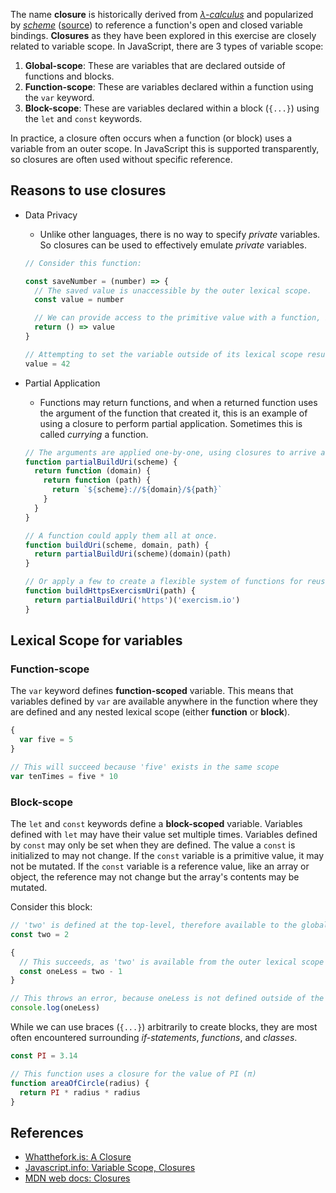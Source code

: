 The name **closure** is historically derived from [_λ-calculus_][wiki-lambda-calculus] and popularized by [_scheme_][wiki-scheme] ([source][wiki-closure]) to reference a function's open and closed variable bindings. **Closures** as they have been explored in this exercise are closely related to variable scope. In JavaScript, there are 3 types of variable scope:

1. **Global-scope**: These are variables that are declared outside of functions and blocks.
1. **Function-scope**: These are variables declared within a function using the `var` keyword.
1. **Block-scope**: These are variables declared within a block (`{...}`) using the `let` and `const` keywords.

In practice, a closure often occurs when a function (or block) uses a variable from an outer scope. In JavaScript this is supported transparently, so closures are often used without specific reference.

## Reasons to use closures

- Data Privacy

  - Unlike other languages, there is no way to specify _private_ variables. So closures can be used to effectively emulate _private_ variables.

  ```javascript
  // Consider this function:

  const saveNumber = (number) => {
    // The saved value is unaccessible by the outer lexical scope.
    const value = number

    // We can provide access to the primitive value with a function, but the original will never change
    return () => value
  }

  // Attempting to set the variable outside of its lexical scope results in an error
  value = 42
  ```

- Partial Application

  - Functions may return functions, and when a returned function uses the argument of the function that created it, this is an example of using a closure to perform partial application. Sometimes this is called _currying_ a function.

  ```javascript
  // The arguments are applied one-by-one, using closures to arrive at the final result
  function partialBuildUri(scheme) {
    return function (domain) {
      return function (path) {
        return `${scheme}://${domain}/${path}`
      }
    }
  }

  // A function could apply them all at once.
  function buildUri(scheme, domain, path) {
    return partialBuildUri(scheme)(domain)(path)
  }

  // Or apply a few to create a flexible system of functions for reuse.
  function buildHttpsExercismUri(path) {
    return partialBuildUri('https')('exercism.io')
  }
  ```

## Lexical Scope for variables

### Function-scope

The `var` keyword defines **function-scoped** variable. This means that variables defined by `var` are available anywhere in the function where they are defined and any nested lexical scope (either **function** or **block**).

```javascript
{
  var five = 5
}

// This will succeed because 'five' exists in the same scope
var tenTimes = five * 10
```

### Block-scope

The `let` and `const` keywords define a **block-scoped** variable. Variables defined with `let` may have their value set multiple times. Variables defined by `const` may only be set when they are defined. The value a `const` is initialized to may not change. If the `const` variable is a primitive value, it may not be mutated. If the `const` variable is a reference value, like an array or object, the reference may not change but the array's contents may be mutated.

Consider this block:

```javascript
// 'two' is defined at the top-level, therefore available to the global-scope
const two = 2

{
  // This succeeds, as 'two' is available from the outer lexical scope
  const oneLess = two - 1
}

// This throws an error, because oneLess is not defined outside of the previous inner lexical scope
console.log(oneLess)
```

While we can use braces (`{...}`) arbitrarily to create blocks, they are most often encountered surrounding _if-statements_, _functions_, and _classes_.

```javascript
const PI = 3.14

// This function uses a closure for the value of PI (π)
function areaOfCircle(radius) {
  return PI * radius * radius
}
```

## References

- [Whatthefork.is: A Closure][what-the-fork-is-a-closure]
- [Javascript.info: Variable Scope, Closures][javascript-info-scope-closure]
- [MDN web docs: Closures][mdn-closures]

[javascript-info-scope-closure]: https://javascript.info/closure
[mdn-closures]: https://developer.mozilla.org/en-US/docs/Web/JavaScript/Closures
[what-the-fork-is-a-closure]: https://whatthefork.is/closure
[wiki-lambda-calculus]: https://en.wikipedia.org/wiki/%CE%9B-calculus
[wiki-scheme]: https://en.wikipedia.org/wiki/Scheme_(programming_language)
[wiki-closure]: https://en.wikipedia.org/wiki/Closure_(computer_programming)
